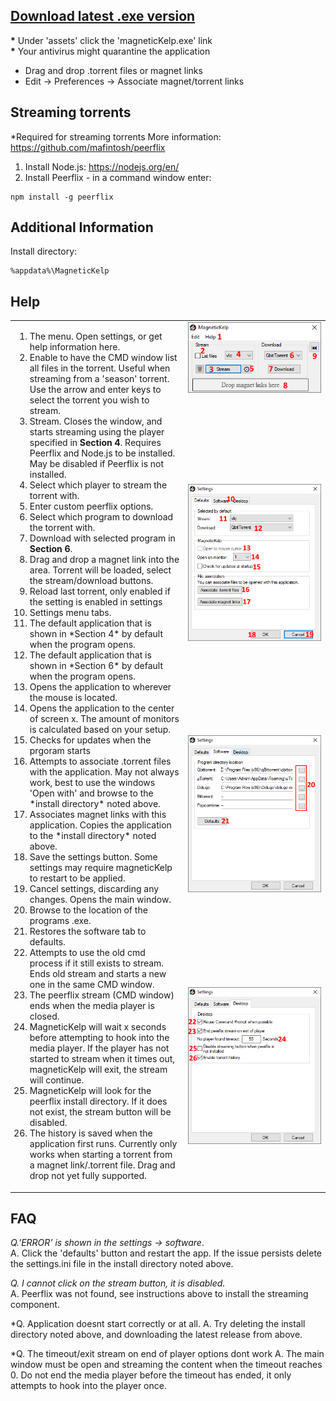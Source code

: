 ## [**Download** latest .exe version](https://github.com/kubar123/MagneticKelp/releases/latest)
__*__ Under 'assets' click the 'magneticKelp.exe' link  
__*__ Your antivirus might quarantine the application

* Drag and drop .torrent files or magnet links
* Edit -> Preferences -> Associate magnet/torrent links

## Streaming torrents
*Required for streaming torrents
More information: https://github.com/mafintosh/peerflix
1.  Install Node.js: https://nodejs.org/en/
2.  Install Peerflix - in a command window enter:
```
npm install -g peerflix
```

## Additional Information

Install directory:
```
%appdata%\MagneticKelp
```

## Help


<table>
<colgroup>
<col>
<col>
</colgroup>
  <tr valign="top">
    <td width="55%" rowspan="4" >
      <ol>
        <li> The menu. Open settings, or get help information here.</li>
		<li> Enable to have the CMD window list all files in the torrent. Useful when streaming from a 'season' torrent. Use the arrow and enter keys to select the torrent you wish to stream. </li> 
		<li> Stream. Closes the window, and starts streaming using the player specified in <b>Section 4</b>. Requires Peerflix and Node.js to be installed. May be disabled if Peerflix is not installed. </li>
		<li>Select which player to stream the torrent with.</li>
<li>Enter custom peerflix options.</li>
<li>Select which program to download the torrent with.</li>
<li>Download with selected program in <b>Section 6</b>.</li>
<li>Drag and drop a magnet link into the area. Torrent will be loaded, select the stream/download buttons.</li>
<li>Reload last torrent, only enabled if the setting is enabled in settings</li>
<li>Settings menu tabs.</li>
<li> The default application that is shown in *Section 4* by default when the program opens.</li>
<li> The default application that is shown in *Section 6* by default when the program opens.</li>
<li> Opens the application to wherever the mouse is located.</li>
<li> Opens the application to the center of screen x. The amount of monitors is calculated based on your setup.</li>
<li> Checks for updates when the prgoram starts </li>
<li> Attempts to associate .torrent files with the application. May not always work, best to use the windows 'Open with' and browse to the *install directory* noted above.</li>
<li> Associates magnet links with this application. Copies the application to the *install directory* noted above.</li>
<li> Save the settings button. Some settings may require magneticKelp to restart to be applied.</li>
<li> Cancel settings, discarding any changes. Opens the main window.</li>
<li> Browse to the location of the programs .exe.</li>
<li> Restores the software tab to defaults.</li>
	      <li> Attempts to use the old cmd process if it still exists to stream. Ends old stream and starts a new one in the same CMD window.</li>
<li> The peerflix stream (CMD window) ends when the media player is closed. </li>
<li> MagneticKelp will wait x seconds before attempting to hook into the media player. If the player has not started to stream when it times out, magneticKelp will exit, the stream will continue.</li>
	      <li>MagneticKelp will look for the peerflix install directory. If it does not exist, the stream button will be disabled.</li>
<li> The history is saved when the application first runs. Currently only works when starting a torrent from a magnet link/.torrent file. Drag and drop not yet fully supported.</li>
	</ol>
</td>
    <td><img align="right" src="https://raw.githubusercontent.com/kubar123/MagneticKelp/master/Img/helpInfo0.5.0A.PNG" /></td>
  </tr>
  <tr>
    <td ><img align="right" src="https://raw.githubusercontent.com/kubar123/MagneticKelp/master/Img/helpInfo0.5.0B.PNG" /></td>
  </tr>
  <tr>
    <td ><img align="right" src="https://raw.githubusercontent.com/kubar123/MagneticKelp/master/Img/helpInfo0.5.0C.PNG" /></td>
  </tr>
  <tr>
    <td><img align="right" src="https://raw.githubusercontent.com/kubar123/MagneticKelp/master/Img/helpInfo0.5.0D.PNG" />
    </td>
  </tr>

</table>


## FAQ
*Q.'ERROR' is shown in the settings -> software*.  
A. Click the 'defaults' button and restart the app. If the issue persists delete the settings.ini file in the install directory noted above.

*Q. I cannot click on the stream button, it is disabled.*  
A. Peerflix was not found, see instructions above to install the streaming component.


*Q. Application doesnt start correctly or at all.
A. Try deleting the install directory noted above, and downloading the latest release from above.

*Q. The timeout/exit stream on end of player options dont work
A. The main window must be open and streaming the content when the timeout reaches 0. Do not end the media player before the timeout has ended, it only attempts to hook into the player once.
